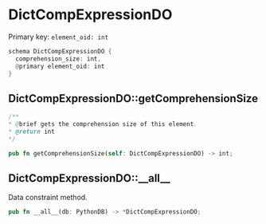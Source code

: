 # DictCompExpressionDO

Primary key: `element_oid: int`

```rust
schema DictCompExpressionDO {
  comprehension_size: int,
  @primary element_oid: int
}
```
## DictCompExpressionDO::getComprehensionSize

```java
/**
* @brief gets the comprehension size of this element.
* @return int
*/
```
```rust
pub fn getComprehensionSize(self: DictCompExpressionDO) -> int;
```
## DictCompExpressionDO::\_\_all\_\_

Data constraint method.

```rust
pub fn __all__(db: PythonDB) -> *DictCompExpressionDO;
```
